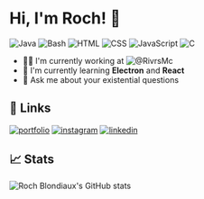 # Hi, I'm Roch! 👋

![Java](https://img.shields.io/badge/Java-Expert-yellow)
![Bash](https://img.shields.io/badge/Bash-Intermediate-black)
![HTML](https://img.shields.io/badge/HTML-Intermediate-orange)
![CSS](https://img.shields.io/badge/CSS-Intermediate-blue)
![JavaScript](https://img.shields.io/badge/JavaScript-Intermediate-yellow)
![C](https://img.shields.io/badge/C-Intermediate-lightgrey)
* 👩‍💻 I'm currently working at ![@RivrsMc](https://github.com/RivrsMc)
* 🧠 I'm currently learning **Electron** and **React**
* 💬 Ask me about your existential questions



## 🔗 Links
[![portfolio](https://img.shields.io/badge/my_portfolio-000?style=for-the-badge&logo=ko-fi&logoColor=white)](https://roch-blondiaux.com)
[![instagram](https://img.shields.io/badge/instagram-ff69b4?style=for-the-badge&logo=instagram&logoColor=white)](https://www.instagram.com/rochblondiaux)
[![linkedin](https://img.shields.io/badge/linkedin-informational?style=for-the-badge&logo=linkedin&logoColor=white)](https://www.instagram.com/rochblondiaux)


## :chart_with_upwards_trend: Stats
![Roch Blondiaux's GitHub stats](https://github-readme-stats.vercel.app/api?username=rochblondiaux&count_private=true&show_icons=true&theme=radical)
